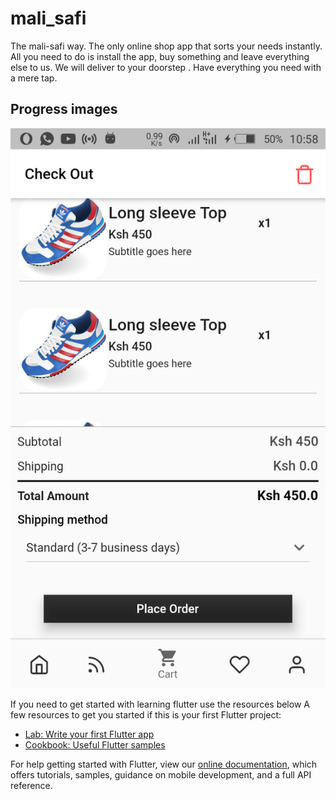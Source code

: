 # mali_safi

The mali-safi way. The only online shop app that sorts your needs instantly. All you need to do is install the app, buy something and leave everything else to us. We will deliver  to your doorstep . Have everything you need with a mere tap.

## Progress images
![Cart screen](https://github.com/PharaohLabz/mali-safi/blob/master/flutter_01.png)


If you need to get started with learning flutter use the resources below
A few resources to get you started if this is your first Flutter project:

- [Lab: Write your first Flutter app](https://flutter.dev/docs/get-started/codelab)
- [Cookbook: Useful Flutter samples](https://flutter.dev/docs/cookbook)

For help getting started with Flutter, view our
[online documentation](https://flutter.dev/docs), which offers tutorials,
samples, guidance on mobile development, and a full API reference.

